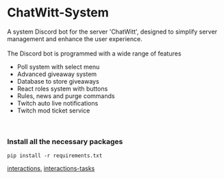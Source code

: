 # ChatWitt-System
A system Discord bot for the server 'ChatWitt', designed to simplify server management and enhance the user experience.
<br/><br/>
The Discord bot is programmed with a wide range of features

- Poll system with select menu
- Advanced giveaway system
- Database to store giveaways
- React roles system with buttons
- Rules, news and purge commands
- Twitch auto live notifications
- Twitch mod ticket service

<br/>

### Install all the necessary packages
```
pip install -r requirements.txt
```
[interactions](https://github.com/interactions-py/interactions.py), [interactions-tasks](https://github.com/Catalyst4222/interactions-tasks)
